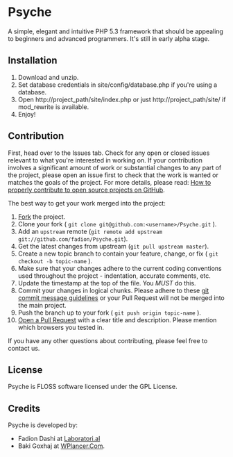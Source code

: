 # Psyche

A simple, elegant and intuitive PHP 5.3 framework that should be appealing to beginners and advanced programmers. It's still in early alpha stage.

## Installation

1. Download and unzip.
2. Set database credentials in site/config/database.php if you're using a database.
3. Open http://project_path/site/index.php or just http://project_path/site/ if mod_rewrite is available.
4. Enjoy!

## Contribution

First, head over to the Issues tab. Check for any open or closed issues relevant to what you're interested in working on. If your contribution involves a significant amount of work or substantial changes to any part of the project, please open an issue first to check that the work is wanted or matches the goals of the project. For more details, please read: [How to properly contribute to open source projects on GitHub](http://gun.io/blog/how-to-github-fork-branch-and-pull-request/). 

The best way to get your work merged into the project:

1. [Fork](http://help.github.com/fork-a-repo/) the project.
2. Clone your fork ( `git clone git@github.com:<username>/Psyche.git` ).
3. Add an `upstream` remote (`git remote add upstream git://github.com/fadion/Psyche.git`).
4. Get the latest changes from upstream (`git pull upstream master`).
5. Create a new topic branch to contain your feature, change, or fix ( `git checkout -b topic-name` ).
6. Make sure that your changes adhere to the current coding conventions used throughout the project - indentation, accurate comments, etc.
7. Update the timestamp at the top of the file. You *MUST* do this.
8. Commit your changes in logical chunks. Please adhere to these [git commit message guidelines](http://tbaggery.com/2008/04/19/a-note-about-git-commit-messages.html) or your Pull Request will not be merged into the main project.
9. Push the branch up to your fork ( `git push origin topic-name` ).
10. [Open a Pull Request](http://help.github.com/send-pull-requests/) with a clear title and description. Please mention which browsers you tested in.

If you have any other questions about contributing, please feel free to contact us.

## License

Psyche is FLOSS software licensed under the GPL License.

## Credits

Psyche is developed by:
* Fadion Dashi at [Laboratori.al](http://laboratori.al/ "Web Developer and Designer from Tirana, Albania")
* Baki Goxhaj at [WPlancer.Com](http://wplancer.com/ "WordPress Freelancer").